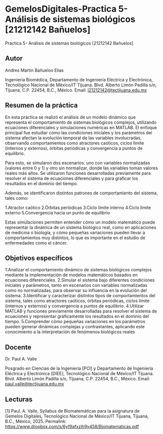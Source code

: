 
# GemelosDigitales-Practica 5- Análisis de sistemas biológicos [21212142 Bañuelos]
Practica 5- Análisis de sistemas biológicos [21212142 Bañuelos]
## Autor
Andres Martin Bañuelos Elias

Ingeniería Biomédica, Departamento de Ingeniería Eléctrica y Electrónica, Tecnológico Nacional de México/IT Tijuana. Blvd. Alberto Limón Padilla s/n, Tijuana, C.P. 22454, B.C., México. Email: l21212142@tectijuana.edu.mx

## Resumen de la práctica
En esta práctica se realizó el análisis de un modelo dinámico que representa el comportamiento de sistemas biológicos complejos, utilizando ecuaciones diferenciales y simulaciones numéricas en MATLAB. El enfoque principal fue estudiar cómo las condiciones iniciales y los parámetros del sistema afectan la evolución temporal de las variables involucradas, observando comportamientos como atractores caóticos, ciclos límite (internos y externos), órbitas periódicas y convergencia a puntos de equilibrio.

Para esto, se simularon dos escenarios: uno con variables normalizadas (valores entre 0 y 1) y otro sin normalizar, donde las variables toman valores reales más altos. Se utilizaron funciones desarrolladas previamente para resolver el sistema de ecuaciones diferenciales y para graficar los resultados en el dominio del tiempo.

Además, se identificaron distintos patrones de comportamiento del sistema, tales como:

1.Atractor caótico
2.Órbitas periódicas
3.Ciclo límite interno
4.Ciclo límite externo
5.Convergencia hacia un punto de equilibrio

Estas simulaciones permiten entender cómo un modelo matemático puede representar la dinámica de un sistema biológico real, como en aplicaciones de medicina o biología, y cómo pequeñas variaciones pueden llevar a comportamientos muy distintos, lo que es importante en el estudio de enfermedades como el cáncer.

## Objetivos específicos

1.Analizar el comportamiento dinámico de sistemas biológicos complejos mediante la implementación de modelos matemáticos basados en ecuaciones diferenciales.
2.Simular el sistema bajo diferentes condiciones iniciales y parámetros, tanto en escenarios con variables normalizadas como no normalizadas, para observar su influencia en la evolución del sistema.
3.Identificar y caracterizar distintos tipos de comportamientos del sistema, tales como atractores caóticos, órbitas periódicas, ciclos límite (internos y externos) y convergencia a puntos de equilibrio.
4.Utilizar MATLAB y funciones previamente desarrolladas para resolver el sistema de ecuaciones y representar gráficamente los resultados en el dominio del tiempo.
5.Comprender cómo pequeñas variaciones en los parámetros pueden generar dinámicas complejas y contrastantes, aplicando este conocimiento a la interpretación de fenómenos biológicos reales

## Docente
Dr. Paul A. Valle

Posgrado en Ciencias de la Ingeniería [PCI] y Departamento de Ingeniería Eléctrica y Electrónica [DIEE], Tecnológico Nacional de México/IT Tijuana. Blvd. Alberto Limón Padilla s/n, Tijuana, C.P. 22454, B.C., México. Email: paul.valle@tectijuana.edu.mx

## Lecturas
[1] Paul. A. Valle, Syllabus de Biomatemáticas para la asignatura de Gemelos Digitales, Tecnológico Nacional de México/IT Tijuana, Tijuana, B.C., México, 2025. Permalink: https://www.dropbox.com/s/6yf9afxzih9y458/Biomatematicas.pdf
